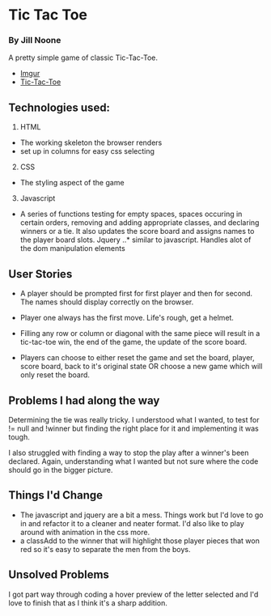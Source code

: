 # Tic Tac Toe 
### By Jill Noone 

A pretty simple game of classic Tic-Tac-Toe.

* [Imgur](http://i.imgur.com/ilg2kJO.jpg)
* [Tic-Tac-Toe](http://12noone.github.io/tic_tac_toe/)

## Technologies used:

1. HTML
* The working skeleton the browser renders
* set up in columns for easy css selecting
2. CSS
* The styling aspect of the game
3. Javascript
* A series of functions testing for empty spaces, spaces occuring in certain orders, removing and adding appropriate classes, and declaring winners or a tie. It also updates the score board and assigns names to the player board slots.
Jquery
..* similar to javascript. Handles alot of the dom manipulation elements

## User Stories 

* A player should be prompted first for first player and then for second. The names should display correctly on the browser. 

* Player one always has the first move. Life's rough, get a helmet. 

* Filling any row or column or diagonal with the same piece will result in a tic-tac-toe win, the end of the game, the update of the score board.

* Players can choose to either reset the game and set the board, player, score board, back to it's original state OR choose a new game which will only reset the board.



## Problems I had along the way 

Determining the tie was really tricky. I understood what I wanted, to test for != null and !winner but finding the right place for it and implementing it was tough.


I also struggled with finding a way to stop the play after a winner's been declared. Again, understanding what I wanted but not sure where the code should go in the bigger picture. 

## Things I'd Change 

* The javascript and jquery are a bit a mess. Things work but I'd love to go in and refactor it to a cleaner and neater format. I'd also like to play around with animation in the css more.
* a classAdd to the winner that will highlight those player pieces that won red so it's easy to separate the men from the boys.


## Unsolved Problems 

I got part way through coding a hover preview of the letter selected and I'd love to finish that as I think it's a sharp addition.


